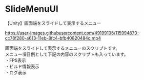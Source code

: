 # SlideMenuUI
【Unity】画面端をスライドして表示するメニュー

https://user-images.githubusercontent.com/49199105/115994870-cc78f280-a613-11eb-8fc4-bfb40820484c.mp4

画面端をスライドして表示するメニューのスクリプトです。<br>
メニュー項目例として下記の内容のスクリプトも入っています。<br>
・FPS表示<br>
・ビルド情報表示<br>
・ログ表示<br>
